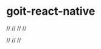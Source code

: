 # goit-react-native

// <AntDesign name="arrowleft" size={25} />
// <Octicons name="location" size={25} />
// <Feather name="message-circle" size={25} />
// <Feather name="trash-2" size={25} />

// <FontAwesome name="camera" size={25} />
// <AntDesign name="arrowup" size={25} />
// <Feather name="thumbs-up" size={25} />
